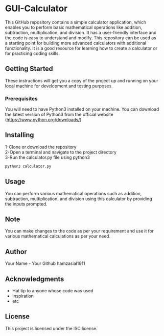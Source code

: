 # GUI-Calculator
This GitHub repository contains a simple calculator application, which enables you to perform basic mathematical operations like addition, subtraction, multiplication, and division. It has a user-friendly interface and the code is easy to understand and modify. This repository can be used as a starting point for building more advanced calculators with additional functionality. It is a good resource for learning how to create a calculator or for practicing coding skills.

## Getting Started

These instructions will get you a copy of the project up and running on your local machine for development and testing purposes.

### Prerequisites

You will need to have Python3 installed on your machine. You can download the latest version of Python3 from the official website (https://www.python.org/downloads/).


## Installing

1-Clone or download the repository <br>
2-Open a terminal and navigate to the project directory <br>
3-Run the calculator.py file using python3 <br>

```bash 
python3 calculator.py
```
## Usage

You can perform various mathematical operations such as addition, subtraction, multiplication, and division using this calculator by providing the inputs prompted.
 
## Note

You can make changes to the code as per your requirement and use it for various mathematical calculations as per your need.

## Author

Your Name - Your Github hamzasial1911

## Acknowledgments

* Hat tip to anyone whose code was used <br>
* Inspiration <br>
* etc <br>

## License 
This project is licensed under the ISC license.
